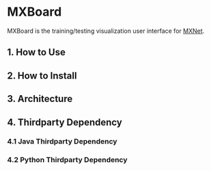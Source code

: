 # MXBoard

MXBoard is the training/testing visualization user interface for [MXNet](https://github.com/apache/incubator-mxnet).

## 1. How to Use

## 2. How to Install

## 3. Architecture

## 4. Thirdparty Dependency

### 4.1 Java Thirdparty Dependency

### 4.2 Python Thirdparty Dependency

